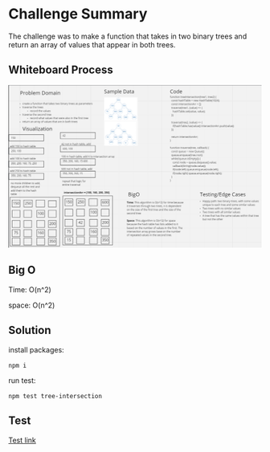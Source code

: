 # Challenge Summary

<!-- Description of the challenge -->

The challenge was to make a function that takes in two binary trees and return an array of values that appear in both trees.

## Whiteboard Process

<!-- Embedded whiteboard image -->

![Tree intersection](./tree-intersection.png)

## Big O

Time: O(n^2)

space: O(n^2)

## Solution

<!-- Show how to run your code, and examples of it in action -->

install packages:

    npm i

run test:

    npm test tree-intersection

## Test

[Test link](./tree-intersection.test.js)
